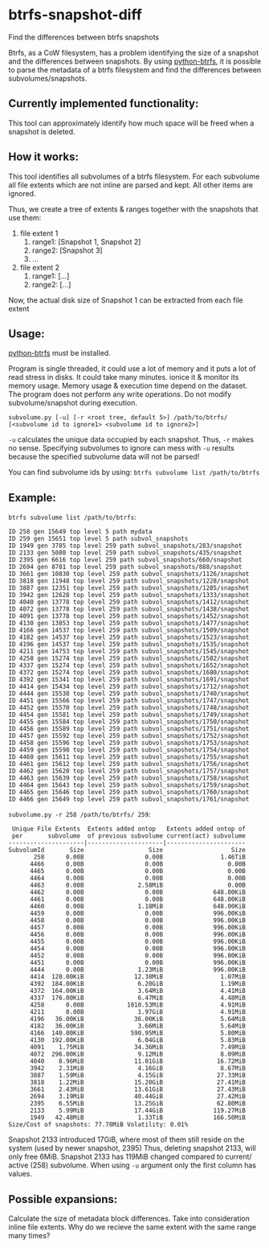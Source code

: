 # btrfs-snapshot-diff
Find the differences between btrfs snapshots

Btrfs, as a CoW filesystem, has a problem identifying the size of a snapshot and the differences between snapshots.
By using [python-btrfs](https://github.com/knorrie/python-btrfs), it is possible to parse the metadata of a btrfs filesystem and find the differences between subvolumes/snapshots.

## Currently implemented functionality:

This tool can approximately identify how much space will be freed when a snapshot is deleted.

## How it works:

This tool identifies all subvolumes of a btrfs filesystem. For each subvolume all file extents which are not inline are parsed and kept. All other items are ignored.

Thus, we create a tree of extents & ranges together with the snapshots that use them:

1. file extent 1
   1. range1: [Snapshot 1, Snapshot 2]
   2. range2: [Snapshot 3]
   3. ...
2. file extent 2
   1. range1: [...]
   2. range2: [...]

Now, the actual disk size of Snapshot 1 can be extracted from each file extent
## Usage:

[python-btrfs](https://github.com/knorrie/python-btrfs) must be installed.

Program is single threaded, it could use a lot of memory and it puts a lot of read stress in disks. It could take many minutes. ionice it & monitor its memory usage. Memory usage & execution time depend on the dataset. The program does not perform any write operations. Do not modify subvolume/snapshot during execution.

`subvolume.py [-u] [-r <root tree, default 5>] /path/to/btrfs/ [<subvolume id to ignore1> <subvolume id to ignore2>]`

`-u` calculates the unique data occupied by each snapshot. Thus, `-r` makes no sense. Specifying subvolumes to ignore can mess with `-u` results because the specified subvolume data will not be parsed!

You can find subvolume ids by using:
`btrfs subvolume list /path/to/btrfs`

## Example:

`btrfs subvolume list /path/to/btrfs`:

```
ID 258 gen 15649 top level 5 path mydata
ID 259 gen 15651 top level 5 path subvol_snapshots
ID 1949 gen 3785 top level 259 path subvol_snapshots/283/snapshot
ID 2133 gen 5080 top level 259 path subvol_snapshots/435/snapshot
ID 2395 gen 6616 top level 259 path subvol_snapshots/660/snapshot
ID 2694 gen 8781 top level 259 path subvol_snapshots/888/snapshot
ID 3661 gen 10830 top level 259 path subvol_snapshots/1126/snapshot
ID 3818 gen 11948 top level 259 path subvol_snapshots/1228/snapshot
ID 3887 gen 12351 top level 259 path subvol_snapshots/1285/snapshot
ID 3942 gen 12628 top level 259 path subvol_snapshots/1333/snapshot
ID 4040 gen 13778 top level 259 path subvol_snapshots/1412/snapshot
ID 4072 gen 13778 top level 259 path subvol_snapshots/1438/snapshot
ID 4091 gen 13778 top level 259 path subvol_snapshots/1452/snapshot
ID 4130 gen 13853 top level 259 path subvol_snapshots/1477/snapshot
ID 4166 gen 14537 top level 259 path subvol_snapshots/1509/snapshot
ID 4182 gen 14537 top level 259 path subvol_snapshots/1523/snapshot
ID 4196 gen 14537 top level 259 path subvol_snapshots/1535/snapshot
ID 4211 gen 14753 top level 259 path subvol_snapshots/1545/snapshot
ID 4258 gen 15274 top level 259 path subvol_snapshots/1582/snapshot
ID 4337 gen 15274 top level 259 path subvol_snapshots/1652/snapshot
ID 4372 gen 15274 top level 259 path subvol_snapshots/1680/snapshot
ID 4392 gen 15341 top level 259 path subvol_snapshots/1691/snapshot
ID 4414 gen 15434 top level 259 path subvol_snapshots/1712/snapshot
ID 4444 gen 15538 top level 259 path subvol_snapshots/1740/snapshot
ID 4451 gen 15566 top level 259 path subvol_snapshots/1747/snapshot
ID 4452 gen 15570 top level 259 path subvol_snapshots/1748/snapshot
ID 4454 gen 15581 top level 259 path subvol_snapshots/1749/snapshot
ID 4455 gen 15584 top level 259 path subvol_snapshots/1750/snapshot
ID 4456 gen 15589 top level 259 path subvol_snapshots/1751/snapshot
ID 4457 gen 15592 top level 259 path subvol_snapshots/1752/snapshot
ID 4458 gen 15596 top level 259 path subvol_snapshots/1753/snapshot
ID 4459 gen 15598 top level 259 path subvol_snapshots/1754/snapshot
ID 4460 gen 15611 top level 259 path subvol_snapshots/1755/snapshot
ID 4461 gen 15612 top level 259 path subvol_snapshots/1756/snapshot
ID 4462 gen 15620 top level 259 path subvol_snapshots/1757/snapshot
ID 4463 gen 15639 top level 259 path subvol_snapshots/1758/snapshot
ID 4464 gen 15643 top level 259 path subvol_snapshots/1759/snapshot
ID 4465 gen 15646 top level 259 path subvol_snapshots/1760/snapshot
ID 4466 gen 15649 top level 259 path subvol_snapshots/1761/snapshot
```

`subvolume.py -r 258 /path/to/btrfs/ 259`:

```
 Unique File Extents  Extents added ontop   Extents added ontop of
 per       subvolume  of previous subvolume current(act) subvolume
---------------------|---------------------|----------------------
SubvolumId       Size                  Size                   Size
       258      0.00B                 0.00B                1.46TiB
      4466      0.00B                 0.00B                  0.00B
      4465      0.00B                 0.00B                  0.00B
      4464      0.00B                 0.00B                  0.00B
      4463      0.00B               2.58MiB                  0.00B
      4462      0.00B                 0.00B              648.00KiB
      4461      0.00B                 0.00B              648.00KiB
      4460      0.00B               1.18MiB              648.00KiB
      4459      0.00B                 0.00B              996.00KiB
      4458      0.00B                 0.00B              996.00KiB
      4457      0.00B                 0.00B              996.00KiB
      4456      0.00B                 0.00B              996.00KiB
      4455      0.00B                 0.00B              996.00KiB
      4454      0.00B                 0.00B              996.00KiB
      4452      0.00B                 0.00B              996.00KiB
      4451      0.00B                 0.00B              996.00KiB
      4444      0.00B               1.23MiB              996.00KiB
      4414  120.00KiB              12.38MiB                1.07MiB
      4392  184.00KiB               6.20GiB                1.19MiB
      4372  164.00KiB               3.64MiB                4.41MiB
      4337  176.00KiB               6.47MiB                4.48MiB
      4258      0.00B            1010.53MiB                4.91MiB
      4211      0.00B               1.97GiB                4.91MiB
      4196   36.00KiB              36.00KiB                5.64MiB
      4182   36.00KiB               3.66MiB                5.64MiB
      4166  140.00KiB             590.95MiB                5.80MiB
      4130  192.00KiB               6.04GiB                5.83MiB
      4091    1.75MiB              34.36MiB                7.49MiB
      4072  296.00KiB               9.12MiB                8.09MiB
      4040    8.96MiB              11.01GiB               16.72MiB
      3942    2.31MiB               4.16GiB                8.67MiB
      3887    1.59MiB               4.15GiB               27.33MiB
      3818    1.22MiB              15.20GiB               27.41MiB
      3661    2.43MiB              13.61GiB               27.43MiB
      2694    3.19MiB              40.44GiB               27.42MiB
      2395    6.55MiB              13.25GiB               62.80MiB
      2133    5.99MiB              17.44GiB              119.27MiB
      1949   42.48MiB               1.33TiB              166.50MiB
Size/Cost of snapshots: 77.78MiB Volatility: 0.01%
```
Snapshot 2133 introduced 17GiB, where most of them still reside on the system (used by newer snapshot, 2395)
Thus, deleting snapshot 2133, will only free 6MiB. Snapshot 2133 has 119MiB changed compared to current/ active (258) subvolume.
When using `-u` argument only the first column has values.

## Possible expansions:

Calculate the size of metadata block differences.
Take into consideration inline file extents.
Why do we recieve the same extent with the same range many times?
